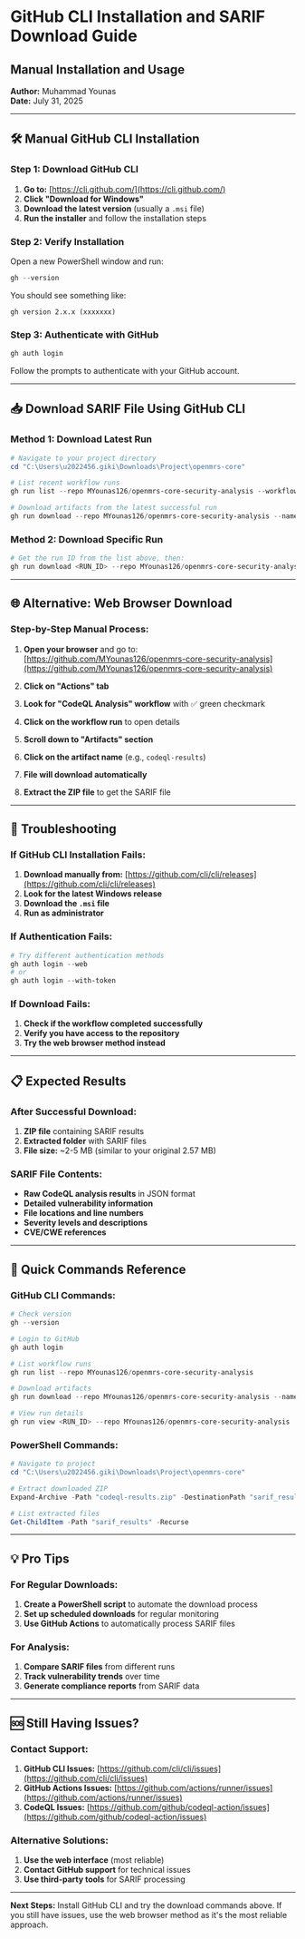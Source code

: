 # GitHub CLI Installation and SARIF Download Guide
## Manual Installation and Usage

**Author:** Muhammad Younas  
**Date:** July 31, 2025

---

## 🛠️ **Manual GitHub CLI Installation**

### **Step 1: Download GitHub CLI**

1. **Go to:** [https://cli.github.com/](https://cli.github.com/)
2. **Click "Download for Windows"**
3. **Download the latest version** (usually a `.msi` file)
4. **Run the installer** and follow the installation steps

### **Step 2: Verify Installation**

Open a new PowerShell window and run:
```powershell
gh --version
```

You should see something like:
```
gh version 2.x.x (xxxxxxx)
```

### **Step 3: Authenticate with GitHub**

```powershell
gh auth login
```

Follow the prompts to authenticate with your GitHub account.

---

## 📥 **Download SARIF File Using GitHub CLI**

### **Method 1: Download Latest Run**

```powershell
# Navigate to your project directory
cd "C:\Users\u2022456.giki\Downloads\Project\openmrs-core"

# List recent workflow runs
gh run list --repo MYounas126/openmrs-core-security-analysis --workflow "CodeQL Analysis"

# Download artifacts from the latest successful run
gh run download --repo MYounas126/openmrs-core-security-analysis --name codeql-results
```

### **Method 2: Download Specific Run**

```powershell
# Get the run ID from the list above, then:
gh run download <RUN_ID> --repo MYounas126/openmrs-core-security-analysis --name codeql-results
```

---

## 🌐 **Alternative: Web Browser Download**

### **Step-by-Step Manual Process:**

1. **Open your browser** and go to:
   [https://github.com/MYounas126/openmrs-core-security-analysis](https://github.com/MYounas126/openmrs-core-security-analysis)

2. **Click on "Actions" tab**

3. **Look for "CodeQL Analysis" workflow** with ✅ green checkmark

4. **Click on the workflow run** to open details

5. **Scroll down to "Artifacts" section**

6. **Click on the artifact name** (e.g., `codeql-results`)

7. **File will download automatically**

8. **Extract the ZIP file** to get the SARIF file

---

## 🔧 **Troubleshooting**

### **If GitHub CLI Installation Fails:**

1. **Download manually from:** [https://github.com/cli/cli/releases](https://github.com/cli/cli/releases)
2. **Look for the latest Windows release**
3. **Download the `.msi` file**
4. **Run as administrator**

### **If Authentication Fails:**

```powershell
# Try different authentication methods
gh auth login --web
# or
gh auth login --with-token
```

### **If Download Fails:**

1. **Check if the workflow completed successfully**
2. **Verify you have access to the repository**
3. **Try the web browser method instead**

---

## 📋 **Expected Results**

### **After Successful Download:**

1. **ZIP file** containing SARIF results
2. **Extracted folder** with SARIF files
3. **File size:** ~2-5 MB (similar to your original 2.57 MB)

### **SARIF File Contents:**

- **Raw CodeQL analysis results** in JSON format
- **Detailed vulnerability information**
- **File locations and line numbers**
- **Severity levels and descriptions**
- **CVE/CWE references**

---

## 🎯 **Quick Commands Reference**

### **GitHub CLI Commands:**

```powershell
# Check version
gh --version

# Login to GitHub
gh auth login

# List workflow runs
gh run list --repo MYounas126/openmrs-core-security-analysis

# Download artifacts
gh run download --repo MYounas126/openmrs-core-security-analysis --name codeql-results

# View run details
gh run view <RUN_ID> --repo MYounas126/openmrs-core-security-analysis
```

### **PowerShell Commands:**

```powershell
# Navigate to project
cd "C:\Users\u2022456.giki\Downloads\Project\openmrs-core"

# Extract downloaded ZIP
Expand-Archive -Path "codeql-results.zip" -DestinationPath "sarif_results" -Force

# List extracted files
Get-ChildItem -Path "sarif_results" -Recurse
```

---

## 💡 **Pro Tips**

### **For Regular Downloads:**

1. **Create a PowerShell script** to automate the download process
2. **Set up scheduled downloads** for regular monitoring
3. **Use GitHub Actions** to automatically process SARIF files

### **For Analysis:**

1. **Compare SARIF files** from different runs
2. **Track vulnerability trends** over time
3. **Generate compliance reports** from SARIF data

---

## 🆘 **Still Having Issues?**

### **Contact Support:**

1. **GitHub CLI Issues:** [https://github.com/cli/cli/issues](https://github.com/cli/cli/issues)
2. **GitHub Actions Issues:** [https://github.com/actions/runner/issues](https://github.com/actions/runner/issues)
3. **CodeQL Issues:** [https://github.com/github/codeql-action/issues](https://github.com/github/codeql-action/issues)

### **Alternative Solutions:**

1. **Use the web interface** (most reliable)
2. **Contact GitHub support** for technical issues
3. **Use third-party tools** for SARIF processing

---

**Next Steps:** Install GitHub CLI and try the download commands above. If you still have issues, use the web browser method as it's the most reliable approach. 